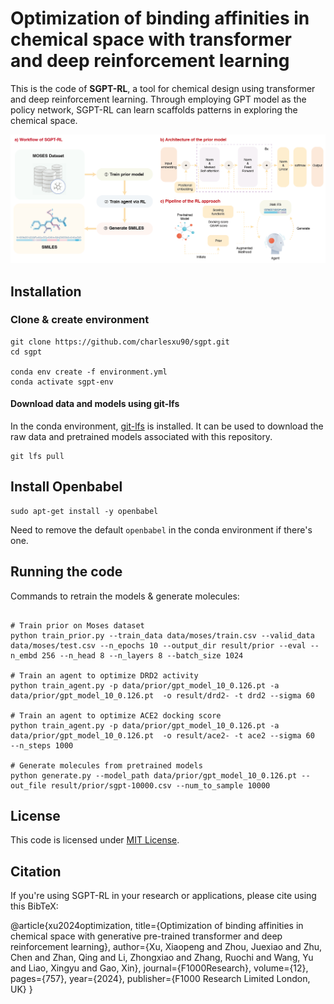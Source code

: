 # Optimization of binding affinities in chemical space with transformer and deep reinforcement learning

This is the code of **SGPT-RL**, a tool for chemical design using transformer and deep reinforcement learning. Through employing GPT model as the policy network, SGPT-RL can learn scaffolds patterns in exploring the chemical space.

![Workflow of SGPT-RL](./pipeline.png)

## Installation
### Clone & create environment
```shell
git clone https://github.com/charlesxu90/sgpt.git
cd sgpt

conda env create -f environment.yml
conda activate sgpt-env
```
#### Download data and models using git-lfs
In the conda environment, [git-lfs](https://docs.github.com/en/repositories/working-with-files/managing-large-files/installing-git-large-file-storage) is installed. It can be used to download the raw data and pretrained models associated with this repository.

```shell
git lfs pull
```
## Install Openbabel
```shell
sudo apt-get install -y openbabel
```
Need to remove the default `openbabel` in the conda environment if there's one.

## Running the code

Commands to retrain the models & generate molecules:
```shell

# Train prior on Moses dataset
python train_prior.py --train_data data/moses/train.csv --valid_data data/moses/test.csv --n_epochs 10 --output_dir result/prior --eval --n_embd 256 --n_head 8 --n_layers 8 --batch_size 1024

# Train an agent to optimize DRD2 activity
python train_agent.py -p data/prior/gpt_model_10_0.126.pt -a data/prior/gpt_model_10_0.126.pt  -o result/drd2- -t drd2 --sigma 60

# Train an agent to optimize ACE2 docking score
python train_agent.py -p data/prior/gpt_model_10_0.126.pt -a data/prior/gpt_model_10_0.126.pt  -o result/ace2- -t ace2 --sigma 60  --n_steps 1000

# Generate molecules from pretrained models
python generate.py --model_path data/prior/gpt_model_10_0.126.pt --out_file result/prior/sgpt-10000.csv --num_to_sample 10000

```

## License

This code is licensed under [MIT License](./LICENSE).

## Citation
If you're using SGPT-RL in your research or applications, please cite using this BibTeX:

@article{xu2024optimization,
  title={Optimization of binding affinities in chemical space with generative pre-trained transformer and deep reinforcement learning},
  author={Xu, Xiaopeng and Zhou, Juexiao and Zhu, Chen and Zhan, Qing and Li, Zhongxiao and Zhang, Ruochi and Wang, Yu and Liao, Xingyu and Gao, Xin},
  journal={F1000Research},
  volume={12},
  pages={757},
  year={2024},
  publisher={F1000 Research Limited London, UK}
}
